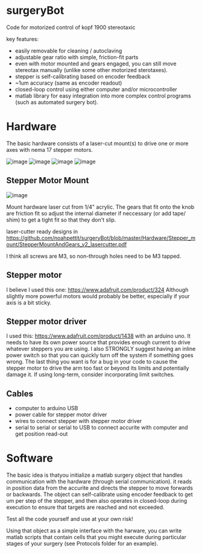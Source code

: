 # surgeryBot
Code for motorized control of kopf 1900 stereotaxic  

key features:
- easily removable for cleaning / autoclaving
- adjustable gear ratio with simple, friction-fit parts
- even with motor mounted and gears engaged, you can still move stereotax manually (unlike some other motorized sterotaxes). 
- stepper is self-calibrating based on encoder feedback
- ~1um accuracy (same as encoder readout)
- closed-loop control using either computer and/or microcontroller
- matlab library for easy integration into more complex control programs (such as automated surgery bot).


# Hardware
The basic hardware consists of a laser-cut mount(s) to drive one or more axes with nema 17 stepper motors.

![image](https://github.com/noahpettit/surgeryBot/assets/16245463/eb0d5dd7-00ae-43ca-8ddf-b8886ce2e0ec)
![image](https://github.com/noahpettit/surgeryBot/assets/16245463/aead8b45-1d7f-45fc-957d-1a44aa73204d)
![image](https://github.com/noahpettit/surgeryBot/assets/16245463/c305b220-39c1-45ab-a879-697b602f680e)
![image](https://github.com/noahpettit/surgeryBot/assets/16245463/3cbd9db0-c6c7-47e2-9905-e59e88d3c714)

## Stepper Motor Mount
![image](https://github.com/noahpettit/surgeryBot/assets/16245463/bcbb6075-2ffc-498d-b590-24d853326967)

Mount hardware laser cut from 1/4" acrylic. The gears that fit onto the knob are friction fit so adjust the internal diameter if neccessary (or add tape/ shim) to get a tight fit so that they don't slip. 

laser-cutter ready designs in https://github.com/noahpettit/surgeryBot/blob/master/Hardware/Stepper_mount/StepperMountAndGears_v2_lasercutter.pdf 

I think all screws are M3, so non-through holes need to be M3 tapped.

## Stepper motor

I believe I used this one: https://www.adafruit.com/product/324
Although slightly more powerful motors would probably be better, especially if your axis is a bit sticky. 

## Stepper motor driver

I used this: https://www.adafruit.com/product/1438 with an arduino uno. It needs to have its own power source that provides enough current to drive whatever steppers you are using. I also STRONGLY suggest having an inline power switch so that you can quickly turn off the system if something goes wrong. The last thing you want is for a bug in your code to cause the stepper motor to drive the arm too fast or beyond its limits and potentially damage it. If using long-term, consider incorporating limit switches.

## Cables
 - computer to arduino USB
 - power cable for stepper motor driver
 - wires to connect stepper with stepper motor driver
 - serial to serial or serial to USB to connect accurite with computer and get position read-out


# Software

The basic idea is thatyou initialize a matlab surgery object that handles communication with the hardware (through serial communication). it reads in position data from the accurite and directs the stepper to move forwards or backwards. 
The object can self-calibrate using encoder feedback to get um per step of the stepper, and then also operates in closed-loop during execution to ensure that targets are reached and not exceeded. 

Test all the code yourself and use at your own risk! 

Using that object as a simple interface with the harware, you can write matlab scripts that contain cells that you might execute during particular stages of your surgery (see Protocols folder for an example). 





